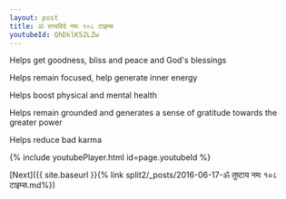 ```yaml
---
layout: post
title: ॐ तत्त्वविदे नमः १०८ टाइम्स
youtubeId: QhDklK52LZw
---
```

 
 
Helps get goodness, bliss and peace and God's blessings
 
Helps remain focused, help generate inner energy 
 
Helps boost physical and mental health 
 
Helps remain grounded and generates a sense of gratitude towards the greater power 
 
Helps reduce bad karma
 
 
 
 


{% include youtubePlayer.html id=page.youtubeId %}
 
[Next]({{ site.baseurl }}{% link  split2/_posts/2016-06-17-ॐ तुष्टाय नमः १०८ टाइम्स.md%})
 
